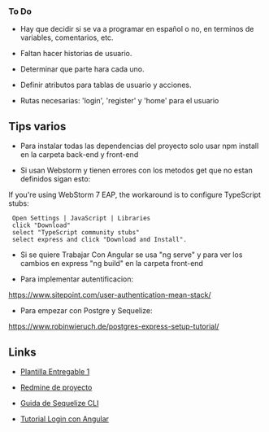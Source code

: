### To Do

+ Hay que decidir si se va a programar en español o no, en terminos de variables, comentarios, etc.

+ Faltan hacer historias de usuario.

+ Determinar que parte hara cada uno.

+ Definir atributos para tablas de usuario y acciones.

+ Rutas necesarias: 'login', 'register' y 'home' para el usuario

## Tips varios
+ Para instalar todas las dependencias del proyecto solo usar npm install en la carpeta back-end y front-end

+ Si usan Webstorm y tienen errores con los metodos get que no estan definidos sigan esto:

If you're using WebStorm 7 EAP, the workaround is to configure TypeScript stubs:

     Open Settings | JavaScript | Libraries
     click "Download"
     select "TypeScript community stubs"
     select express and click "Download and Install".

+ Si se quiere Trabajar Con Angular se usa "ng serve" y para ver los cambios en express "ng build" en la carpeta front-end 

+ Para implementar autentificacion: 

https://www.sitepoint.com/user-authentication-mean-stack/

+ Para empezar con Postgre y Sequelize:

https://www.robinwieruch.de/postgres-express-setup-tutorial/

## Links

+ [Plantilla Entregable 1](https://docs.google.com/document/d/1Vhm6ZqikxmGGV9dLtLayqYEIf5WOJv4AScgBgxfXuv8/edit)

+ [Redmine de proyecto](https://dsw.toeska.cl/projects/rusty-nail)

+ [Guida de Sequelize CLI](http://docs.sequelizejs.com/manual/tutorial/migrations.html)

+ [Tutorial Login con Angular](https://www.youtube.com/watch?v=MJncyf_veEY)
